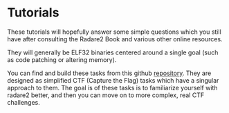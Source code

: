 # Tutorials

These tutorials will hopefully answer some simple questions which you still have after consulting the Radare2 Book and various other online resources.

They will generally be ELF32 binaries centered around a single goal (such as code patching or altering memory).

You can find and build these tasks from this github [repository](https://github.com/monosource/radare2-explorations-binaries). They are designed as simplified CTF (Capture the Flag) tasks which have a singular approach to them. The goal is of these tasks is to familiarize yourself with radare2 better, and then you can move on to more complex, real CTF challenges.
